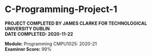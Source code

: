 # C-Programming-Project-1
**PROJECT COMPLETED BY JAMES CLARKE FOR TECHNOLOGICAL UNIVERSITY DUBLIN**  
**DATE COMPLETED: 2020-11-22**

**Module:** Programming CMPU1025: 2020-21  
**Examiner Score:** 99%



